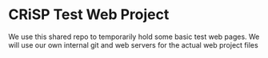 # CRiSP Test Web Project
We use this shared repo to temporarily hold some basic test web pages. We will use our own internal git and web servers for the actual web project files

